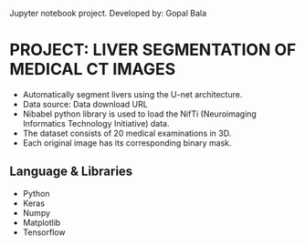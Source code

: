 Jupyter notebook project.
Developed by: Gopal Bala
 
# PROJECT: LIVER SEGMENTATION OF MEDICAL CT IMAGES
* Automatically segment livers using the U-net architecture.
* Data source: Data download URL
* Nibabel python library is used to load the NifTi (Neuroimaging Informatics Technology Initiative) data.
* The dataset consists of 20 medical examinations in 3D.
* Each original image has its corresponding binary mask.

## Language & Libraries

* Python
* Keras
* Numpy
* Matplotlib
* Tensorflow
 
